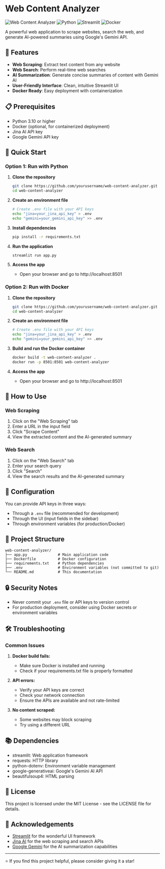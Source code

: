 # Web Content Analyzer

![Web Content Analyzer](https://img.shields.io/badge/App-Web%20Content%20Analyzer-blue)
![Python](https://img.shields.io/badge/Python-3.10-green)
![Streamlit](https://img.shields.io/badge/Streamlit-1.31.0-red)
![Docker](https://img.shields.io/badge/Docker-Ready-blue)

A powerful web application to scrape websites, search the web, and generate AI-powered summaries using Google's Gemini API.

## 🌟 Features

- **Web Scraping**: Extract text content from any website
- **Web Search**: Perform real-time web searches
- **AI Summarization**: Generate concise summaries of content with Gemini AI
- **User-Friendly Interface**: Clean, intuitive Streamlit UI
- **Docker Ready**: Easy deployment with containerization

## 📋 Prerequisites

- Python 3.10 or higher
- Docker (optional, for containerized deployment)
- Jina AI API key
- Google Gemini API key

## 🚀 Quick Start

### Option 1: Run with Python

1. **Clone the repository**
   ```bash
   git clone https://github.com/yourusername/web-content-analyzer.git
   cd web-content-analyzer
   ```

2. **Create an environment file**
   ```bash
   # Create .env file with your API keys
   echo "jina=your_jina_api_key" > .env
   echo "gemini=your_gemini_api_key" >> .env
   ```

3. **Install dependencies**
   ```bash
   pip install -r requirements.txt
   ```

4. **Run the application**
   ```bash
   streamlit run app.py
   ```

5. **Access the app**
   - Open your browser and go to http://localhost:8501

### Option 2: Run with Docker

1. **Clone the repository**
   ```bash
   git clone https://github.com/yourusername/web-content-analyzer.git
   cd web-content-analyzer
   ```

2. **Create an environment file**
   ```bash
   # Create .env file with your API keys
   echo "jina=your_jina_api_key" > .env
   echo "gemini=your_gemini_api_key" >> .env
   ```

3. **Build and run the Docker container**
   ```bash
   docker build -t web-content-analyzer .
   docker run -p 8501:8501 web-content-analyzer
   ```

4. **Access the app**
   - Open your browser and go to http://localhost:8501

## 📱 How to Use

### Web Scraping

1. Click on the "Web Scraping" tab
2. Enter a URL in the input field
3. Click "Scrape Content"
4. View the extracted content and the AI-generated summary

### Web Search

1. Click on the "Web Search" tab
2. Enter your search query
3. Click "Search"
4. View the search results and the AI-generated summary

## 🔧 Configuration

You can provide API keys in three ways:
- Through a `.env` file (recommended for development)
- Through the UI (input fields in the sidebar)
- Through environment variables (for production/Docker)

## 📁 Project Structure

```
web-content-analyzer/
├── app.py              # Main application code
├── Dockerfile          # Docker configuration
├── requirements.txt    # Python dependencies
├── .env                # Environment variables (not committed to git)
└── README.md           # This documentation
```

## 🔒 Security Notes

- Never commit your `.env` file or API keys to version control
- For production deployment, consider using Docker secrets or environment variables

## 🛠️ Troubleshooting

### Common Issues

1. **Docker build fails:**
   - Make sure Docker is installed and running
   - Check if your requirements.txt file is properly formatted

2. **API errors:**
   - Verify your API keys are correct
   - Check your network connection
   - Ensure the APIs are available and not rate-limited

3. **No content scraped:**
   - Some websites may block scraping
   - Try using a different URL

## 📚 Dependencies

- streamlit: Web application framework
- requests: HTTP library
- python-dotenv: Environment variable management
- google-generativeai: Google's Gemini AI API
- beautifulsoup4: HTML parsing

## 📄 License

This project is licensed under the MIT License - see the LICENSE file for details.

## 🙏 Acknowledgements

- [Streamlit](https://streamlit.io/) for the wonderful UI framework
- [Jina AI](https://jina.ai/) for the web scraping and search APIs
- [Google Gemini](https://ai.google.dev/) for the AI summarization capabilities

---

⭐ If you find this project helpful, please consider giving it a star!

